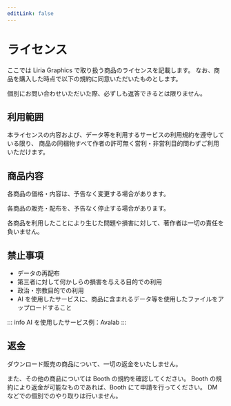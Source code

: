 ```yaml
---
editLink: false
---
```



# ライセンス

ここでは Liria Graphics で取り扱う商品のライセンスを記載します。
なお、商品を購入した時点で以下の規約に同意いただいたものとします。

個別にお問い合わせいただいた際、必ずしも返答できるとは限りません。

## 利用範囲

本ライセンスの内容および、データ等を利用するサービスの利用規約を遵守している限り、
商品の同梱物すべて作者の許可無く営利・非営利目的問わずご利用いただけます。

## 商品内容

各商品の価格・内容は、予告なく変更する場合があります。

各商品の販売・配布を、予告なく停止する場合があります。

各商品を利用したことにより生じた問題や損害に対して、著作者は一切の責任を負いません。

## 禁止事項

- データの再配布
- 第三者に対して何かしらの損害を与える目的での利用
- 政治・宗教目的での利用
- AI を使用したサービスに、商品に含まれるデータ等を使用したファイルをアップロードすること

::: info
AI を使用したサービス例：Avalab
:::

## 返金

ダウンロード販売の商品について、一切の返金をいたしません。

また、その他の商品については Booth の規約を確認してください。
Booth の規約により返金が可能なものであれば、Booth にて申請を行ってください。
DM などでの個別でのやり取りは行いません。
